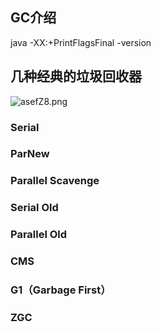 ## GC介绍

java -XX:+PrintFlagsFinal -version


## 几种经典的垃圾回收器

![asefZ8.png](https://s1.ax1x.com/2020/08/05/asefZ8.png)

### Serial

### ParNew


### Parallel Scavenge

### Serial Old

### Parallel Old

### CMS

### G1（Garbage First）

### ZGC

